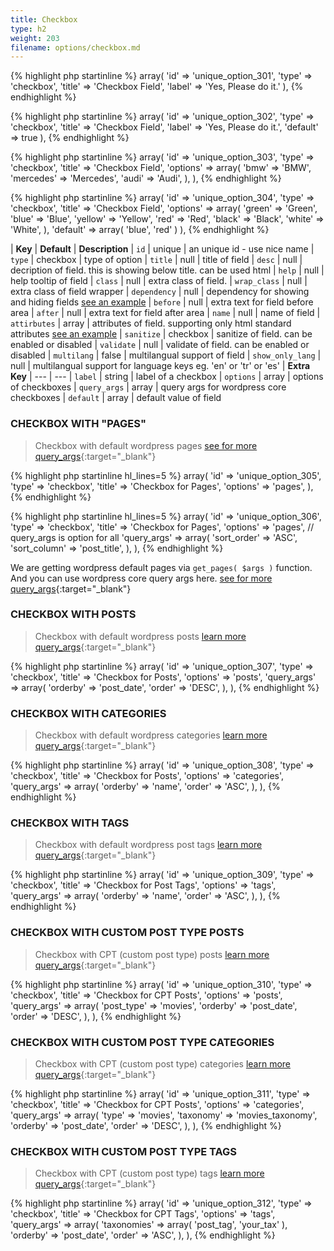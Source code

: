 ```yaml
---
title: Checkbox
type: h2
weight: 203
filename: options/checkbox.md
---
```


{% highlight php startinline %}
array(
  'id'    => 'unique_option_301',
  'type'  => 'checkbox',
  'title' => 'Checkbox Field',
  'label' => 'Yes, Please do it.'
),
{% endhighlight %}

{% highlight php startinline %}
array(
  'id'      => 'unique_option_302',
  'type'    => 'checkbox',
  'title'   => 'Checkbox Field',
  'label'   => 'Yes, Please do it.',
  'default' => true
),
{% endhighlight %}

{% highlight php startinline %}
array(
  'id'         => 'unique_option_303',
  'type'       => 'checkbox',
  'title'      => 'Checkbox Field',
  'options'    => array(
    'bmw'      => 'BMW',
    'mercedes' => 'Mercedes',
    'audi'     => 'Audi',
  ),
),
{% endhighlight %}

{% highlight php startinline %}
array(
  'id'       => 'unique_option_304',
  'type'     => 'checkbox',
  'title'    => 'Checkbox Field',
  'options'  => array(
    'green'  => 'Green',
    'blue'   => 'Blue',
    'yellow' => 'Yellow',
    'red'    => 'Red',
    'black'  => 'Black',
    'white'  => 'White',
  ),
  'default'  => array( 'blue', 'red' )
),
{% endhighlight %}

| **Key**          | **Default** | **Description**
| `id`             | unique      | an unique id - use nice name
| `type`           | checkbox    | type of option
| `title`          | null        | title of field
| `desc`           | null        | decription of field. this is showing below title. can be used html
| `help`           | null        | help tooltip of field
| `class`          | null        | extra class of field.
| `wrap_class`     | null        | extra class of field wrapper
| `dependency`     | null        | dependency for showing and hiding fields [see an example](#how-to-use-dependency)
| `before`         | null        | extra text for field before area
| `after`          | null        | extra text for field after area
| `name`           | null        | name of field
| `attirbutes`     | array       | attributes of field. supporting only html standard attributes [see an example](#how-to-use-attributes)
| `sanitize`       | checkbox    | sanitize of field. can be enabled or disabled
| `validate`       | null        | validate of field. can be enabled or disabled
| `multilang`      | false       | multilangual support of field
| `show_only_lang` | null        | multilangual support for language keys eg. 'en' or 'tr' or 'es'
| **Extra Key**    | ---         | ---
| `label`          | string      | label of a checkbox
| `options`        | array       | options of checkboxes
| `query_args`     | array       | query args for wordpress core checkboxes
| `default`        | array       | default value of field

### CHECKBOX WITH "PAGES"

> Checkbox with default wordpress pages [see for more query_args](http://codex.wordpress.org/Function_Reference/get_pages){:target="_blank"}

{% highlight php startinline hl_lines=5 %}
array(
  'id'      => 'unique_option_305',
  'type'    => 'checkbox',
  'title'   => 'Checkbox for Pages',
  'options' => 'pages',
),
{% endhighlight %}

{% highlight php startinline hl_lines=5 %}
array(
  'id'            => 'unique_option_306',
  'type'          => 'checkbox',
  'title'         => 'Checkbox for Pages',
  'options'       => 'pages',
  // query_args is option for all
  'query_args'    => array(
    'sort_order'  => 'ASC',
    'sort_column' => 'post_title',
  ),
),
{% endhighlight %}

We are getting wordpress default pages via `get_pages( $args )` function. And you can use wordpress core query args here.
[see for more query_args](http://codex.wordpress.org/Function_Reference/get_pages){:target="_blank"}

### CHECKBOX WITH POSTS

> Checkbox with default wordpress posts [learn more query_args](http://codex.wordpress.org/Function_Reference/get_posts){:target="_blank"}

{% highlight php startinline %}
array(
  'id'             => 'unique_option_307',
  'type'           => 'checkbox',
  'title'          => 'Checkbox for Posts',
  'options'        => 'posts',
  'query_args'     => array(
    'orderby'      => 'post_date',
    'order'        => 'DESC',
  ),
),
{% endhighlight %}

### CHECKBOX WITH CATEGORIES

> Checkbox with default wordpress categories [learn more query_args](http://codex.wordpress.org/Function_Reference/get_categories){:target="_blank"}

{% highlight php startinline %}
array(
  'id'             => 'unique_option_308',
  'type'           => 'checkbox',
  'title'          => 'Checkbox for Posts',
  'options'        => 'categories',
  'query_args'     => array(
    'orderby'      => 'name',
    'order'        => 'ASC',
  ),
),
{% endhighlight %}

### CHECKBOX WITH TAGS

> Checkbox with default wordpress post tags [learn more query_args](http://codex.wordpress.org/Function_Reference/get_terms){:target="_blank"}

{% highlight php startinline %}
array(
  'id'             => 'unique_option_309',
  'type'           => 'checkbox',
  'title'          => 'Checkbox for Post Tags',
  'options'        => 'tags',
  'query_args'     => array(
    'orderby'      => 'name',
    'order'        => 'ASC',
  ),
),
{% endhighlight %}

### CHECKBOX WITH CUSTOM POST TYPE POSTS

> Checkbox with CPT (custom post type) posts [learn more query_args](http://codex.wordpress.org/Function_Reference/get_posts){:target="_blank"}

{% highlight php startinline %}
array(
  'id'             => 'unique_option_310',
  'type'           => 'checkbox',
  'title'          => 'Checkbox for CPT Posts',
  'options'        => 'posts',
  'query_args'     => array(
    'post_type'    => 'movies',
    'orderby'      => 'post_date',
    'order'        => 'DESC',
  ),
),
{% endhighlight %}

### CHECKBOX WITH CUSTOM POST TYPE CATEGORIES

> Checkbox with CPT (custom post type) categories [learn more query_args](http://codex.wordpress.org/Function_Reference/get_categories){:target="_blank"}

{% highlight php startinline %}
array(
  'id'             => 'unique_option_311',
  'type'           => 'checkbox',
  'title'          => 'Checkbox for CPT Posts',
  'options'        => 'categories',
  'query_args'     => array(
    'type'         => 'movies',
    'taxonomy'     => 'movies_taxonomy',
    'orderby'      => 'post_date',
    'order'        => 'DESC',
  ),
),
{% endhighlight %}

### CHECKBOX WITH CUSTOM POST TYPE TAGS

> Checkbox with CPT (custom post type) tags [learn more query_args](http://codex.wordpress.org/Function_Reference/get_terms){:target="_blank"}

{% highlight php startinline %}
array(
  'id'             => 'unique_option_312',
  'type'           => 'checkbox',
  'title'          => 'Checkbox for CPT Tags',
  'options'        => 'tags',
  'query_args'     => array(
    'taxonomies'   => array( 'post_tag', 'your_tax' ),
    'orderby'      => 'post_date',
    'order'        => 'ASC',
  ),
),
{% endhighlight %}